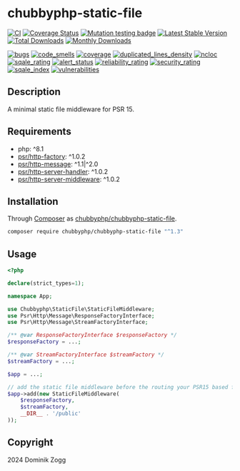 # chubbyphp-static-file

[![CI](https://github.com/chubbyphp/chubbyphp-static-file/workflows/CI/badge.svg?branch=master)](https://github.com/chubbyphp/chubbyphp-static-file/actions?query=workflow%3ACI)
[![Coverage Status](https://coveralls.io/repos/github/chubbyphp/chubbyphp-static-file/badge.svg?branch=master)](https://coveralls.io/github/chubbyphp/chubbyphp-static-file?branch=master)
[![Mutation testing badge](https://img.shields.io/endpoint?style=flat&url=https%3A%2F%2Fbadge-api.stryker-mutator.io%2Fgithub.com%2Fchubbyphp%2Fchubbyphp-static-file%2Fmaster)](https://dashboard.stryker-mutator.io/reports/github.com/chubbyphp/chubbyphp-static-file/master)
[![Latest Stable Version](https://poser.pugx.org/chubbyphp/chubbyphp-static-file/v/stable.png)](https://packagist.org/packages/chubbyphp/chubbyphp-static-file)
[![Total Downloads](https://poser.pugx.org/chubbyphp/chubbyphp-static-file/downloads.png)](https://packagist.org/packages/chubbyphp/chubbyphp-static-file)
[![Monthly Downloads](https://poser.pugx.org/chubbyphp/chubbyphp-static-file/d/monthly)](https://packagist.org/packages/chubbyphp/chubbyphp-static-file)

[![bugs](https://sonarcloud.io/api/project_badges/measure?project=chubbyphp_chubbyphp-static-file&metric=bugs)](https://sonarcloud.io/dashboard?id=chubbyphp_chubbyphp-static-file)
[![code_smells](https://sonarcloud.io/api/project_badges/measure?project=chubbyphp_chubbyphp-static-file&metric=code_smells)](https://sonarcloud.io/dashboard?id=chubbyphp_chubbyphp-static-file)
[![coverage](https://sonarcloud.io/api/project_badges/measure?project=chubbyphp_chubbyphp-static-file&metric=coverage)](https://sonarcloud.io/dashboard?id=chubbyphp_chubbyphp-static-file)
[![duplicated_lines_density](https://sonarcloud.io/api/project_badges/measure?project=chubbyphp_chubbyphp-static-file&metric=duplicated_lines_density)](https://sonarcloud.io/dashboard?id=chubbyphp_chubbyphp-static-file)
[![ncloc](https://sonarcloud.io/api/project_badges/measure?project=chubbyphp_chubbyphp-static-file&metric=ncloc)](https://sonarcloud.io/dashboard?id=chubbyphp_chubbyphp-static-file)
[![sqale_rating](https://sonarcloud.io/api/project_badges/measure?project=chubbyphp_chubbyphp-static-file&metric=sqale_rating)](https://sonarcloud.io/dashboard?id=chubbyphp_chubbyphp-static-file)
[![alert_status](https://sonarcloud.io/api/project_badges/measure?project=chubbyphp_chubbyphp-static-file&metric=alert_status)](https://sonarcloud.io/dashboard?id=chubbyphp_chubbyphp-static-file)
[![reliability_rating](https://sonarcloud.io/api/project_badges/measure?project=chubbyphp_chubbyphp-static-file&metric=reliability_rating)](https://sonarcloud.io/dashboard?id=chubbyphp_chubbyphp-static-file)
[![security_rating](https://sonarcloud.io/api/project_badges/measure?project=chubbyphp_chubbyphp-static-file&metric=security_rating)](https://sonarcloud.io/dashboard?id=chubbyphp_chubbyphp-static-file)
[![sqale_index](https://sonarcloud.io/api/project_badges/measure?project=chubbyphp_chubbyphp-static-file&metric=sqale_index)](https://sonarcloud.io/dashboard?id=chubbyphp_chubbyphp-static-file)
[![vulnerabilities](https://sonarcloud.io/api/project_badges/measure?project=chubbyphp_chubbyphp-static-file&metric=vulnerabilities)](https://sonarcloud.io/dashboard?id=chubbyphp_chubbyphp-static-file)


## Description

A minimal static file middleware for PSR 15.

## Requirements

 * php: ^8.1
 * [psr/http-factory][2]: ^1.0.2
 * [psr/http-message][3]: ^1.1|^2.0
 * [psr/http-server-handler][4]: ^1.0.2
 * [psr/http-server-middleware][5]: ^1.0.2

## Installation

Through [Composer](http://getcomposer.org) as [chubbyphp/chubbyphp-static-file][1].

```sh
composer require chubbyphp/chubbyphp-static-file "^1.3"
```

## Usage

```php
<?php

declare(strict_types=1);

namespace App;

use Chubbyphp\StaticFile\StaticFileMiddleware;
use Psr\Http\Message\ResponseFactoryInterface;
use Psr\Http\Message\StreamFactoryInterface;

/** @var ResponseFactoryInterface $responseFactory */
$responseFactory = ...;

/** @var StreamFactoryInterface $streamFactory */
$streamFactory = ...;

$app = ...;

// add the static file middleware before the routing your PSR15 based framework
$app->add(new StaticFileMiddleware(
    $responseFactory,
    $streamFactory,
    __DIR__ . '/public'
));

```

## Copyright

2024 Dominik Zogg

[1]: https://packagist.org/packages/chubbyphp/chubbyphp-static-file

[2]: https://packagist.org/packages/psr/http-factory
[3]: https://packagist.org/packages/psr/http-message
[4]: https://packagist.org/packages/psr/http-server-handler
[5]: https://packagist.org/packages/psr/http-server-middleware
